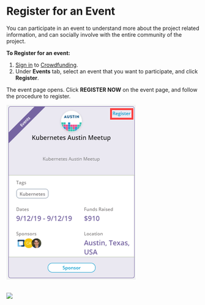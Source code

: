 # Register for an Event

You can participate in an event to understand more about the project related information, and can socially involve with the entire community of the project.

**To Register for an event:**&#x20;

1. [Sign in](../sso/sign-in/) to [Crowdfunding](https://crowdfunding.lfx.linuxfoundation.org).
2. Under **Events** tab, select an event that you want to participate, and click **Register**.

The event page opens. Click **REGISTER NOW** on the event page, and follow the procedure to register.

![Register for an Event](<../.gitbook/assets/register for an event.png>)

\
&#x20;![](broken-reference)&#x20;
